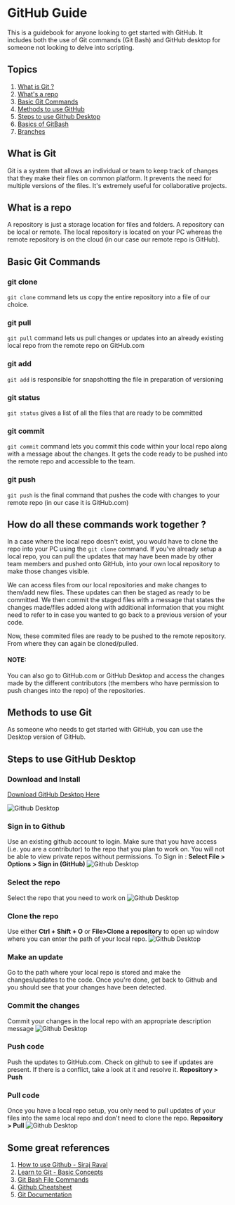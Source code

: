 # GitHub Guide 

This is a guidebook for anyone looking to get started with GitHub. It includes both the use of Git commands (Git Bash) and GitHub desktop for someone not looking to delve into scripting. 

## Topics
1. [What is Git ?](#what-is-git)
2. [What's a repo](#what-is-a-repo)
3. [Basic Git Commands](#basic-git-commands)
4. [Methods to use GitHub](#methods-to-use-git)
5. [Steps to use Github Desktop](#steps-to-use-github-desktop)
6. [Basics of GitBash](#basics-of-gitbash)
7. [Branches](#branches)

## What is Git
Git is a system that allows an individual or team to keep track of changes that they make their files on common platform. It prevents the need for multiple versions of the files. It's extremely useful for collaborative projects. 

## What is a repo
A repository is just a storage location for files and folders. A repository can be local or remote. The local repository is located on your PC whereas the remote repository is on the cloud (in our case our remote repo is GitHub). 

## Basic Git Commands 
### git clone 
```git clone``` command lets us copy the entire repository into a file of our choice. 
### git pull 
```git pull``` command lets us pull changes or updates into an already existing local repo from the remote repo on GitHub.com 
### git add  
```git add``` is responsible for snapshotting the file in preparation of versioning 
### git status 
```git status``` gives a list of all the files that are ready to be committed 
### git commit 
```git commit``` command lets you commit this code within your local repo along with a message about the changes. It gets the code ready to be pushed into the remote repo and accessible to the team. 
### git push 
```git push``` is the final command that pushes the code with changes to your remote repo (in our case it is GitHub.com) 

## How do all these commands work together ? 
In a case where the local repo doesn't exist, you would have to clone the repo into your PC using the ```git clone``` command. If you've already setup a local repo, you can pull the updates that may have been made by other team members and pushed onto GitHub, into your own local repository to make those changes visible. 

We can access files from our local repositories and make changes to them/add new files. These updates can then be staged as ready to be committed. We then commit the staged files with a message that states the changes made/files added along with additional information that you might need to refer to in case you wanted to go back to a previous version of your code. 

Now, these commited files are ready to be pushed to the remote repository. From where they can again be cloned/pulled. 

#### NOTE: 
You can also go to GitHub.com or GitHub Desktop and access the changes made by the different contributors (the members who have permission to push changes into the repo) of the repositories.  

## Methods to use Git 
As someone who needs to get started with GitHub, you can use the Desktop version of GitHub.

## Steps to use GitHub Desktop 
### Download and Install 
[Download GitHub Desktop Here](https://desktop.github.com/)

![Github Desktop](https://github.com/mihirbhatia999/information_systems/blob/master/GitHubPresentation/Capture1.PNG)

### Sign in to Github 
Use an existing github account to login. Make sure that you have access (i.e. you are a contributor) to the repo that you plan to work on. You will not be able to view private repos without permissions. 
To Sign in : **Select File > Options > Sign in (GitHub)**
![Github Desktop](https://github.com/mihirbhatia999/information_systems/blob/master/GitHubPresentation/Capture2.PNG)
### Select the repo
Select the repo that you need to work on 
![Github Desktop](https://github.com/mihirbhatia999/information_systems/blob/master/GitHubPresentation/Capture3.PNG)
### Clone the repo 
Use either **Ctrl + Shift + O** or **File>Clone a repository** to open up window where you can enter the path of your local repo. 
![Github Desktop](https://github.com/adarsh98/Alexa-Scribe/blob/master/AWS%20Team/GitHubPresentation/Capture4.PNG)
### Make an update 
Go to the path where your local repo is stored and make the changes/updates to the code. Once you're done, get back to Github and you should see that your changes have been detected. 

### Commit the changes 
Commit your changes in the local repo with an appropriate description message 
![Github Desktop](https://github.com/mihirbhatia999/information_systems/blob/master/GitHubPresentation/Capture5.PNG)
### Push code 
Push the updates to GitHub.com. Check on github to see if updates are present. If there is a conflict, take a look at it and resolve it.
**Repository > Push**
### Pull code 
Once you have a local repo setup, you only need to pull updates of your files into the same local repo and don't need to clone the repo. 
**Repository > Pull**
![Github Desktop](https://github.com/mihirbhatia999/information_systems/blob/master/GitHubPresentation/Capture6.PNG)

## Some great references 
1. [How to use Github - Siraj Raval](https://www.youtube.com/watch?v=Loav1kbA640)
2. [Learn to Git - Basic Concepts](https://www.youtube.com/watch?v=8KCQe9Pm1kg)
3. [Git Bash File Commands](https://www.youtube.com/watch?v=bqV-eszlRhY)
4. [Github Cheatsheet](https://education.github.com/git-cheat-sheet-education.pdf)
5. [Git Documentation](https://git-scm.com/docs)
